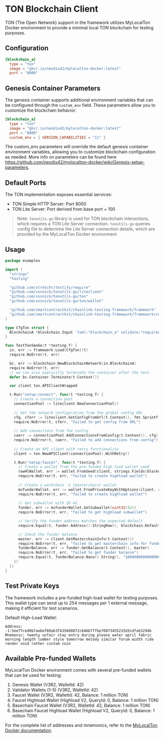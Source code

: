 # TON Blockchain Client

TON (The Open Network) support in the framework utilizes MyLocalTon Docker environment to provide a minimal local TON blockchain for testing purposes.

## Configuration

```toml
[blockchain_a]
  type = "ton"
  image = "ghcr.io/neodix42/mylocalton-docker:latest"
  port = "8000"
```

## Genesis Container Parameters

The genesis container supports additional environment variables that can be configured through the `custom_env` field. These parameters allow you to customize the blockchain behavior:

```toml
[blockchain_a]
  type = "ton"
  image = "ghcr.io/neodix42/mylocalton-docker:latest"
  port = "8000"
  custom_env = { VERSION_CAPABILITIES = "11" }
```

The custom_env parameters will override the default genesis container environment variables, allowing you to customize blockchain configuration as needed.
More info on parameters can be found here <https://github.com/neodix42/mylocalton-docker/wiki/Genesis-setup-parameters>.

## Default Ports

The TON implementation exposes essential services:

* TON Simple HTTP Server: Port 8000
* TON Lite Server: Port derived from base port + 100

> Note: `tonutils-go` library is used for TON blockchain interactions, which requires a TON Lite Server connection. `tonutils-go` queries config file to determine the Lite Server connection details, which are provided by the MyLocalTon Docker environment.


## Usage

```go
package examples

import (
  "strings"
  "testing"

  "github.com/stretchr/testify/require"
  "github.com/xssnick/tonutils-go/liteclient"
  "github.com/xssnick/tonutils-go/ton"
  "github.com/xssnick/tonutils-go/ton/wallet"

  "github.com/smartcontractkit/chainlink-testing-framework/framework"
  "github.com/smartcontractkit/chainlink-testing-framework/framework/components/blockchain"
)

type CfgTon struct {
  BlockchainA *blockchain.Input `toml:"blockchain_a" validate:"required"`
}

func TestTonSmoke(t *testing.T) {
  in, err := framework.Load[CfgTon](t)
  require.NoError(t, err)

  bc, err := blockchain.NewBlockchainNetwork(in.BlockchainA)
  require.NoError(t, err)
  // we can also explicitly terminate the container after the test
  defer bc.Container.Terminate(t.Context())

  var client ton.APIClientWrapped

  t.Run("setup:connect", func(t *testing.T) {
    // Create a connection pool
    connectionPool := liteclient.NewConnectionPool()
    
    // Get the network configuration from the global config URL
    cfg, cferr := liteclient.GetConfigFromUrl(t.Context(), fmt.Sprintf("http://%s/localhost.global.config.json", bc.Nodes[0].ExternalHTTPUrl))
    require.NoError(t, cferr, "Failed to get config from URL")
    
    // Add connections from the config
    caerr := connectionPool.AddConnectionsFromConfig(t.Context(), cfg)
    require.NoError(t, caerr, "Failed to add connections from config")
    
    // Create an API client with retry functionality
    client = ton.NewAPIClient(connectionPool).WithRetry()

    t.Run("setup:faucet", func(t *testing.T) {
      // Create a wallet from the pre-funded high-load wallet seed
      rawHlWallet, err := wallet.FromSeed(client, strings.Fields(blockchain.DefaultTonHlWalletMnemonic), wallet.HighloadV2Verified)
      require.NoError(t, err, "failed to create highload wallet")
   
      // Create a workchain -1 (masterchain) wallet
      mcFunderWallet, err := wallet.FromPrivateKeyWithOptions(client, rawHlWallet.PrivateKey(), wallet.HighloadV2Verified, wallet.WithWorkchain(-1))
      require.NoError(t, err, "failed to create highload wallet")
   
      // Get subwallet with ID 42
      funder, err := mcFunderWallet.GetSubwallet(uint32(42))
      require.NoError(t, err, "failed to get highload subwallet")

      // Verify the funder address matches the expected default
      require.Equal(t, funder.Address().StringRaw(), blockchain.DefaultTonHlWalletAddress, "funder address mismatch")

      // Check the funder balance
      master, err := client.GetMasterchainInfo(t.Context())
      require.NoError(t, err, "failed to get masterchain info for funder balance check")
      funderBalance, err := funder.GetBalance(t.Context(), master)
      require.NoError(t, err, "failed to get funder balance")
      require.Equal(t, funderBalance.Nano().String(), "1000000000000000", "funder balance mismatch")
    })
  })
}
```

## Test Private Keys

The framework includes a pre-funded high-load wallet for testing purposes. This wallet type can send up to 254 messages per 1 external message, making it efficient for test scenarios.

Default High-Load Wallet:

```shell
Address: -1:5ee77ced0b7ae6ef88ab3f4350d8872c64667ffbe76073455215d3cdfab3294b
Mnemonic: twenty unfair stay entry during please water april fabric morning length lumber style tomorrow melody similar forum width ride render void rather custom coin
```

## Available Pre-funded Wallets

MyLocalTon Docker environment comes with several pre-funded wallets that can be used for testing:

1. Genesis Wallet (V3R2, WalletId: 42)
2. Validator Wallets (1-5) (V3R2, WalletId: 42)
3. Faucet Wallet (V3R2, WalletId: 42, Balance: 1 million TON)
4. Faucet Highload Wallet (Highload V2, QueryId: 0, Balance: 1 million TON)
5. Basechain Faucet Wallet (V3R2, WalletId: 42, Balance: 1 million TON)
6. Basechain Faucet Highload Wallet (Highload V2, QueryId: 0, Balance: 1 million TON)

For the complete list of addresses and mnemonics, refer to the [MyLocalTon Docker documentation](https://github.com/neodix42/mylocalton-docker).
